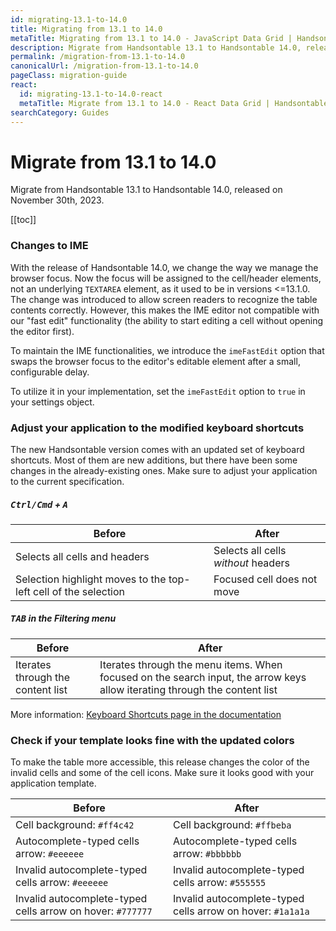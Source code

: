 ```yaml
---
id: migrating-13.1-to-14.0
title: Migrating from 13.1 to 14.0
metaTitle: Migrating from 13.1 to 14.0 - JavaScript Data Grid | Handsontable
description: Migrate from Handsontable 13.1 to Handsontable 14.0, released on November 30th, 2023.
permalink: /migration-from-13.1-to-14.0
canonicalUrl: /migration-from-13.1-to-14.0
pageClass: migration-guide
react:
  id: migrating-13.1-to-14.0-react
  metaTitle: Migrate from 13.1 to 14.0 - React Data Grid | Handsontable
searchCategory: Guides
---
```


# Migrate from 13.1 to 14.0

Migrate from Handsontable 13.1 to Handsontable 14.0, released on November 30th, 2023.

[[toc]]

### Changes to IME
With the release of Handsontable 14.0, we change the way we manage the browser focus. Now the focus will be assigned to the cell/header elements, not an underlying `TEXTAREA` element, as it used to be in versions <=13.1.0. The change was introduced to allow screen readers to recognize the table contents correctly.
However, this makes the IME editor not compatible with our "fast edit" functionality (the ability to start editing a cell without opening the editor first).

To maintain the IME functionalities, we introduce the `imeFastEdit` option that swaps the browser focus to the editor's editable element after a small, configurable delay.

To utilize it in your implementation, set the `imeFastEdit` option to `true` in your settings object.

### Adjust your application to the modified keyboard shortcuts
The new Handsontable version comes with an updated set of keyboard shortcuts. Most of them are new additions, but there have been some changes in the already-existing ones. Make sure to adjust your application to the current specification.

##### <kbd>Ctrl/Cmd</kbd> + <kbd>A</kbd>

| Before  | After  |
| ------------ | ------------ |
| Selects all cells and headers  | Selects all cells _without_ headers  |
| Selection highlight moves to the top-left cell of the selection  | Focused cell does not move  |

##### <kbd>TAB</kbd> in the Filtering menu

| Before  | After  |
| ------------ | ------------ |
| Iterates through the content list  | Iterates through the menu items. When focused on the search input, the arrow keys allow iterating through the content list  |

More information: [Keyboard Shortcuts page in the documentation](@/guides/keyboard-shortcuts/)

### Check if your template looks fine with the updated colors
To make the table more accessible, this release changes the color of the invalid cells and some of the cell icons. Make sure it looks good with your application template.

| Before  | After  |
| ------------ | ------------ |
| Cell background: `#ff4c42`  | Cell background: `#ffbeba`  |
| Autocomplete-typed cells arrow: `#eeeeee`  | Autocomplete-typed cells arrow: `#bbbbbb`   |
| Invalid autocomplete-typed cells arrow: `#eeeeee`  | Invalid autocomplete-typed cells arrow: `#555555`   |
| Invalid autocomplete-typed cells arrow on hover: `#777777`   | Invalid autocomplete-typed cells arrow on hover: `#1a1a1a`    |